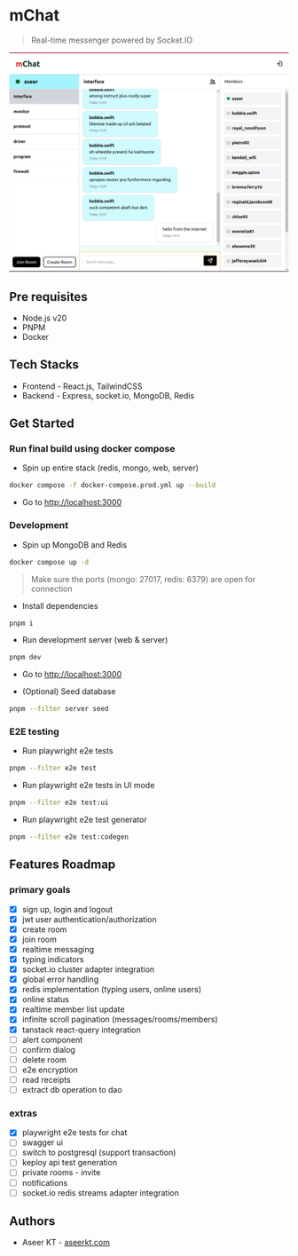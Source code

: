 # mChat

> Real-time messenger powered by Socket.IO

![Chat Interface](./screenshots/chat-interface.png)

## Pre requisites

- Node.js v20
- PNPM
- Docker

## Tech Stacks

- Frontend - React.js, TailwindCSS
- Backend - Express, socket.io, MongoDB, Redis

## Get Started

### Run final build using docker compose

- Spin up entire stack (redis, mongo, web, server)
```bash
docker compose -f docker-compose.prod.yml up --build
```
- Go to [http://localhost:3000](http://localhost:3000)

### Development

- Spin up MongoDB and Redis
```bash
docker compose up -d
```

> Make sure the ports (mongo: 27017, redis: 6379) are open for connection

- Install dependencies
```bash
pnpm i
```

- Run development server (web & server)
```bash
pnpm dev
```

- Go to [http://localhost:3000](http://localhost:3000)

- (Optional) Seed database
```bash
pnpm --filter server seed
```

### E2E testing

- Run playwright e2e tests
```bash
pnpm --filter e2e test
```
- Run playwright e2e tests in UI mode
```bash
pnpm --filter e2e test:ui
```
- Run playwright e2e test generator
```bash
pnpm --filter e2e test:codegen
```

## Features Roadmap


### primary goals

- [x] sign up, login and logout
- [x] jwt user authentication/authorization
- [x] create room
- [x] join room
- [x] realtime messaging
- [x] typing indicators
- [x] socket.io cluster adapter integration
- [x] global error handling
- [x] redis implementation (typing users, online users)
- [x] online status
- [x] realtime member list update
- [x] infinite scroll pagination (messages/rooms/members)
- [x] tanstack react-query integration 
- [ ] alert component
- [ ] confirm dialog
- [ ] delete room
- [ ] e2e encryption
- [ ] read receipts
- [ ] extract db operation to dao

### extras

- [x] playwright e2e tests for chat
- [ ] swagger ui
- [ ] switch to postgresql (support transaction)
- [ ] keploy api test generation
- [ ] private rooms - invite
- [ ] notifications
- [ ] socket.io redis streams adapter integration

## Authors

- Aseer KT - [aseerkt.com](https://aseerkt.com)